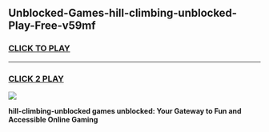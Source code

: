 
## Unblocked-Games-hill-climbing-unblocked-Play-Free-v59mf
<h3>
<a href="https://premium76.site?title=hill-climbing-unblocked&ref=23A">CLICK TO PLAY</a></h3>
<hr>

<h3>
<a href="https://premium76.site?title=hill-climbing-unblocked&ref=23A">CLICK 2 PLAY</a>
  
</h3>

<a href="https://premium76.site?title=hill-climbing-unblocked&ref=23A"><img src="https://clearcache.store/games.png"></a>


**hill-climbing-unblocked games unblocked: Your Gateway to Fun and Accessible Online Gaming**
